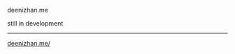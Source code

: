<p>deenizhan.me</p>

still in development

<hr>

<a href="https://master--deenizhanme.netlify.app/">deenizhan.me/</a>
